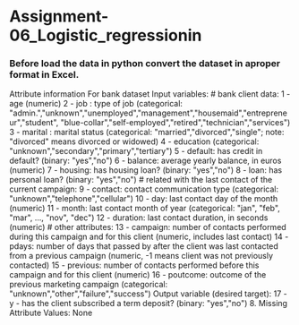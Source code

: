 # Assignment-06_Logistic_regressionin 

###  Before load the data in python convert the dataset in aproper format in Excel.

Attribute information For bank dataset     Input variables:    # bank client data:    1 - age (numeric)    2 - job : type of job (categorical: "admin.","unknown","unemployed","management","housemaid","entrepreneur","student",                                        "blue-collar","self-employed","retired","technician","services")     3 - marital : marital status (categorical: "married","divorced","single"; note: "divorced" means divorced or widowed)    4 - education (categorical: "unknown","secondary","primary","tertiary")    5 - default: has credit in default? (binary: "yes","no")    6 - balance: average yearly balance, in euros (numeric)     7 - housing: has housing loan? (binary: "yes","no")    8 - loan: has personal loan? (binary: "yes","no")    # related with the last contact of the current campaign:    9 - contact: contact communication type (categorical: "unknown","telephone","cellular")    10 - day: last contact day of the month (numeric)   11 - month: last contact month of year (categorical: "jan", "feb", "mar", ..., "nov", "dec")   12 - duration: last contact duration, in seconds (numeric)    # other attributes:   13 - campaign: number of contacts performed during this campaign and for this client (numeric, includes last contact)   14 - pdays: number of days that passed by after the client was last contacted from a previous campaign (numeric, -1 means client was not previously contacted)   15 - previous: number of contacts performed before this campaign and for this client (numeric)   16 - poutcome: outcome of the previous marketing campaign (categorical: "unknown","other","failure","success")    Output variable (desired target):   17 - y - has the client subscribed a term deposit? (binary: "yes","no")  8. Missing Attribute Values: None
